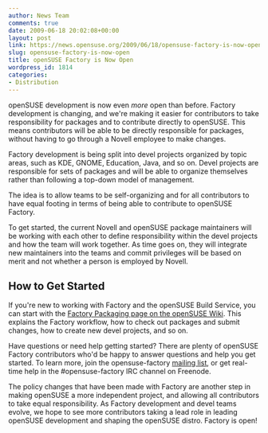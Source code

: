 ```yaml
---
author: News Team
comments: true
date: 2009-06-18 20:02:08+00:00
layout: post
link: https://news.opensuse.org/2009/06/18/opensuse-factory-is-now-open/
slug: opensuse-factory-is-now-open
title: openSUSE Factory is Now Open
wordpress_id: 1814
categories:
- Distribution
---
```


openSUSE development is now even _more_ open than before. Factory development is changing, and we're making it easier for contributors to take responsibility for packages and to contribute directly to openSUSE. This means contributors will be able to be directly responsible for packages, without having to go through a Novell employee to make changes.

Factory development is being split into devel projects organized by topic areas, such as KDE, GNOME, Education, Java, and so on. Devel projects are responsible for sets of packages and will be able to organize themselves rather than following a top-down model of management.

The idea is to allow teams to be self-organizing and for all contributors to have equal footing in terms of being able to contribute to openSUSE Factory.

To get started, the current Novell and openSUSE package maintainers will be working with each other to define responsibility within the devel projects and how the team will work together. As time goes on, they will integrate new maintainers into the teams and commit privileges will be based on merit and not whether a person is employed by Novell.


## How to Get Started


If you're new to working with Factory and the openSUSE Build Service, you can start with the [Factory Packaging page on the openSUSE Wiki](//en.opensuse.org/Factory/Packaging). This explains the Factory workflow, how to check out packages and submit changes, how to create new devel projects, and so on.

Have questions or need help getting started? There are plenty of openSUSE Factory contributors who'd be happy to answer questions and help you get started. To learn more, join the opensuse-factory [mailing list](//en.opensuse.org/Mailing_Lists), or get real-time help in the #opensuse-factory IRC channel on Freenode.

The policy changes that have been made with Factory are another step in making openSUSE a more independent project, and allowing all contributors to take equal responsibility. As Factory development and devel teams evolve, we hope to see more contributors taking a lead role in leading openSUSE development and shaping the openSUSE distro. Factory is open!
